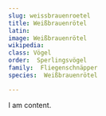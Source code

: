 ```yaml
---
slug: weissbrauenroetel
title: Weißbrauenrötel
latin:
image: Weißbrauenrötel
wikipedia: 
class: Vögel
order:  Sperlingsvögel
family:  Fliegenschnäpper
species:  Weißbrauenrötel

---
```


I am content.
